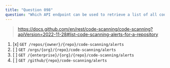 ```yaml
---
title: "Question 098"
question: "Which API endpoint can be used to retrieve a list of all code scanning alerts for a repository?"
---
```


> https://docs.github.com/en/rest/code-scanning/code-scanning?apiVersion=2022-11-28#list-code-scanning-alerts-for-a-repository
1. [x] `GET /repos/{owner}/{repo}/code-scanning/alerts`
1. [ ] `GET /orgs/{org}/{repo}/code-scanning/alerts`
1. [ ] `GET /{enterprise}/{org}/{repo}/code-scanning/alerts`
1. [ ] `GET /github/{repo}/code-scanning/alerts`
